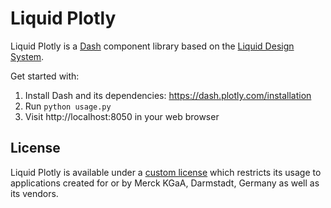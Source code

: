 # Liquid Plotly

Liquid Plotly is a [Dash](https://dash.plotly.com/) component library based on the [Liquid Design System](https://www.figma.com/file/8GYcAOePm8Tt9qqJ7Gnv99/Liquid-Oxygen-(Share)?node-id=3%3A14310).

Get started with:
1. Install Dash and its dependencies: https://dash.plotly.com/installation
2. Run `python usage.py`
3. Visit http://localhost:8050 in your web browser

## License

Liquid Plotly is available under a [custom license](https://github.com/emdgroup-liquid/liquid-plotly/blob/main/LICENSE.md) which restricts its usage to applications created for or by Merck KGaA, Darmstadt, Germany as well as its vendors.